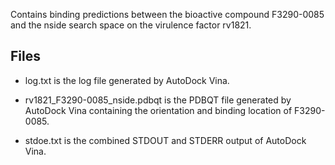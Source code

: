 Contains binding predictions between the bioactive compound F3290-0085 and the nside search space on the virulence factor rv1821.

## Files

- log.txt is the log file generated by AutoDock Vina.

- rv1821_F3290-0085_nside.pdbqt is the PDBQT file generated by AutoDock Vina containing the orientation and binding location of F3290-0085.

- stdoe.txt is the combined STDOUT and STDERR output of AutoDock Vina.


